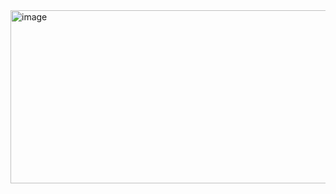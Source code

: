 <img width="940" height="277" alt="image" src="https://github.com/user-attachments/assets/2635eb8e-a9ba-49c1-85d2-00f7b8eb4ade" />
